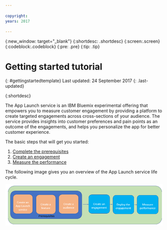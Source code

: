 ```yaml
---

copyright:
years: 2017

---
```


{:new_window: target="_blank"}
{:shortdesc: .shortdesc}
{:screen:.screen}
{:codeblock:.codeblock}
{:pre: .pre}
{:tip: .tip}

# Getting started tutorial
{: #gettingstartedtemplate}
Last updated: 24 September 2017
{: .last-updated}

{:shortdesc}

The App Launch service is an IBM Bluemix experimental offering that empowers you to measure customer engagement by providing a platform to create targeted engagements across cross-sections of your audience. The service provides insights into customer preferences and pain points as an outcome of the engagements, and helps you personalize the app for better customer experience.

The basic steps that will get you started:

1. [Complete the prerequisites](/docs/services/app-launch/app_prerequisites.html)
1. [Create an engagement](/docs/services/app-launch/app_feature_toggle.html)
2. [Measure the performance]()


The following image gives you an overview of the App Launch service life cycle.

![Cognitive Engage overview](images/applaunch_overview.gif)


  








